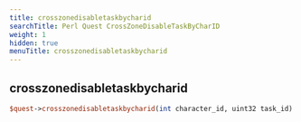 ```yaml
---
title: crosszonedisabletaskbycharid
searchTitle: Perl Quest CrossZoneDisableTaskByCharID
weight: 1
hidden: true
menuTitle: crosszonedisabletaskbycharid
---
```

## crosszonedisabletaskbycharid
```perl
$quest->crosszonedisabletaskbycharid(int character_id, uint32 task_id)
```